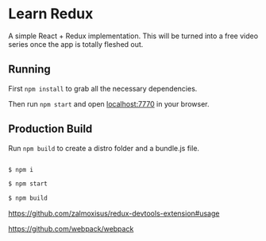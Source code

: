 # Learn Redux

A simple React + Redux implementation. This will be turned into a free video series once the app is totally fleshed out.

## Running

First `npm install` to grab all the necessary dependencies. 

Then run `npm start` and open <localhost:7770> in your browser.

## Production Build

Run `npm build` to create a distro folder and a bundle.js file.


```sh

$ npm i

$ npm start

$ npm build

``` 


https://github.com/zalmoxisus/redux-devtools-extension#usage


https://github.com/webpack/webpack